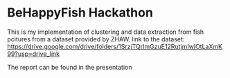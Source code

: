 # BeHappyFish Hackathon

This is my implementation of clustering and data extraction from fish pcitures from a dataset provided by ZHAW.
link to the dataset: https://drive.google.com/drive/folders/1SrzjTQrImGzuE12RutjmIwlOtLaXmK99?usp=drive_link

The report can be found in the presentation
